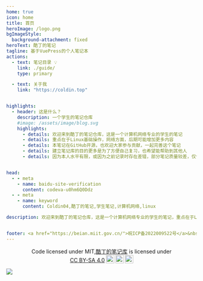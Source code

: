 ```yaml
---
home: true
icon: home
title: 首页
heroImage: /logo.png
bgImageStyle:
  background-attachment: fixed
heroText: 酷丁的笔记
tagline: 基于VuePress的个人笔记本
actions:
  - text: 笔记目录 💡
    link: ./guide/
    type: primary

  - text: 关于我
    link: "https://coldin.top"


highlights:
  - header: 这是什么？
    description: 一个学生的笔记仓库
    #image: /assets/image/blog.svg
    highlights:
      - details: 欢迎来到酷丁的笔记仓库，这是一个计算机网络专业的学生的笔记
      - details: 重点在于Linux基础操作，网络方面，后期可能增加更多内容
      - details: 本笔记在GitHub开源，也欢迎大家参与贡献，一起完善这个笔记
      - details: 建立笔记库的目的更多是为了方便自己复习，也希望能帮助到其他人
      - details: 因为本人水平有限，或因为之前记录时存在差错，部分笔记质量较差，仅供于参考


head:
  - - meta
    - name: baidu-site-verification
      content: codeva-u0hm6Q0Ddz
  - - meta
    - name: keyword
      content: Coldin04,酷丁的笔记,学生笔记,计算机网络,linux

description: 欢迎来到酷丁的笔记仓库，这是一个计算机网络专业的学生的笔记，重点在于Linux基础操作，网络方面，后期可能增加更多内容。本笔记在GitHub开源，也欢迎大家参与贡献，一起完善这个笔记。


footer: <a href="https://beian.miit.gov.cn/">皖ICP备2022009522号</a>&nbsp&nbsp&nbsp&nbsp感谢每一位阅读文档的朋友
---
```



<div style="text-align:center">
<p xmlns:cc="http://creativecommons.org/ns#" xmlns:dct="http://purl.org/dc/terms/">Code licensed under MIT,<a property="dct:title" rel="cc:attributionURL" href="https://note.coldin.top">酷丁的笔记库</a> is licensed under <a href="http://creativecommons.org/licenses/by-sa/4.0/?ref=chooser-v1" target="_blank" rel="license noopener noreferrer" style="display:inline-block;">CC BY-SA 4.0<img style="height:22px!important;margin-left:3px;vertical-align:text-bottom;" src="https://mirrors.creativecommons.org/presskit/icons/cc.svg?ref=chooser-v1"><img style="height:22px!important;margin-left:3px;vertical-align:text-bottom;" src="https://mirrors.creativecommons.org/presskit/icons/by.svg?ref=chooser-v1"><img style="height:22px!important;margin-left:3px;vertical-align:text-bottom;" src="https://mirrors.creativecommons.org/presskit/icons/sa.svg?ref=chooser-v1"></a></p>
</div>

[![](https://api.netlify.com/api/v1/badges/8cf27ec5-740d-4db4-8e85-66d858486f96/deploy-status)](https://app.netlify.com/sites/coldin-note/deploys)